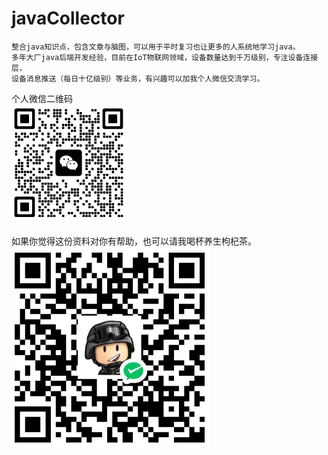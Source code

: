 # javaCollector
    整合java知识点，包含文章与脑图，可以用于平时复习也让更多的人系统地学习java。
    多年大厂java后端开发经验，目前在IoT物联网领域，设备数量达到千万级别，专注设备连接层，
    设备消息推送（每日十亿级别）等业务，有兴趣可以加我个人微信交流学习。
个人微信二维码    
![](./img/infoQrCode.png)

如果你觉得这份资料对你有帮助，也可以请我喝杯养生枸杞茶。  
![](./img/card.png)